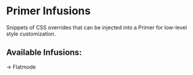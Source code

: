 # Primer Infusions

Snippets of CSS overrides that can be injected into a Primer for low-level style customization.

## Available Infusions:

-> Flatmode